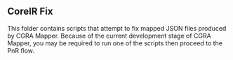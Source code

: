 CoreIR Fix
---
This folder contains scripts that attempt to fix mapped JSON files produced by CGRA Mapper. Because of the current development stage of CGRA Mapper, you may be required to run one of the scripts then proceed to the PnR flow.
